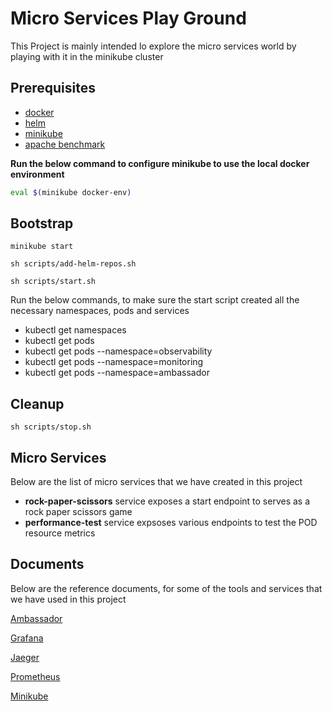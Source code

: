 # Micro Services Play Ground
This Project is mainly intended lo explore the micro services world by playing with it in the minikube cluster

## Prerequisites
* [docker](https://docs.docker.com/docker-for-mac/install/)
* [helm](https://helm.sh/docs/intro/install/)
* [minikube](https://kubernetes.io/docs/tasks/tools/install-minikube/)
* [apache benchmark](https://httpd.apache.org/docs/2.4/programs/ab.html)


**Run the below command to configure minikube to use the local docker environment**
```sh
eval $(minikube docker-env)
```

## Bootstrap

```
minikube start
```

```
sh scripts/add-helm-repos.sh
```

```
sh scripts/start.sh
```

Run the below commands, to make sure the start script created all the necessary namespaces, pods and services
  * kubectl get namespaces
  * kubectl get pods
  * kubectl get pods --namespace=observability
  * kubectl get pods --namespace=monitoring
  * kubectl get pods --namespace=ambassador

## Cleanup

```
sh scripts/stop.sh
```

## Micro Services

Below are the list of micro services that we have created in this project

  * **rock-paper-scissors** service exposes a start endpoint to serves as a rock paper scissors game
  * **performance-test** service expsoses various endpoints to test the POD resource metrics


## Documents

Below are the reference documents, for some of the tools and services that we have used in this project

[Ambassador](./docs/ambassador.md)

[Grafana](./docs/grafana.md)

[Jaeger](./docs/jaeger.md)

[Prometheus](./docs/prometheus.md)

[Minikube](./docs/minikube.md)
